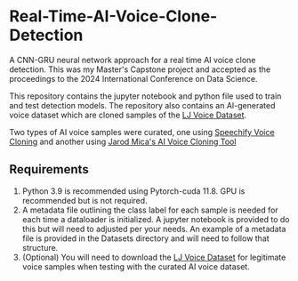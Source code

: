 # Real-Time-AI-Voice-Clone-Detection
A CNN-GRU neural network approach for a real time AI voice clone detection. This was my Master's Capstone project and accepted as the proceedings to the 2024 International Conference on Data Science. 

This repository contains the jupyter notebook and python file used to train and test detection models. The repository also contains an AI-generated voice dataset which are cloned samples of the [LJ Voice Dataset](https://keithito.com/LJ-Speech-Dataset/). 

Two types of AI voice samples were curated, one using [Speechify Voice Cloning](https://speechify.com/voice-cloning/) and another using [Jarod Mica's AI Voice Cloning Tool](https://github.com/JarodMica/ai-voice-cloning)


## Requirements
1. Python 3.9 is recommended using Pytorch-cuda 11.8. GPU is recommended but is not required.
2. A metadata file outlining the class label for each sample is needed for each time a dataloader is initialized. A jupyter notebook is provided to do this but will need to adjusted per your needs. An example of a metadata file is provided in the Datasets directory and will need to follow that structure. 
3. (Optional) You will need to download the [LJ Voice Dataset](https://keithito.com/LJ-Speech-Dataset/) for legitimate voice samples when testing with the curated AI voice dataset. 
